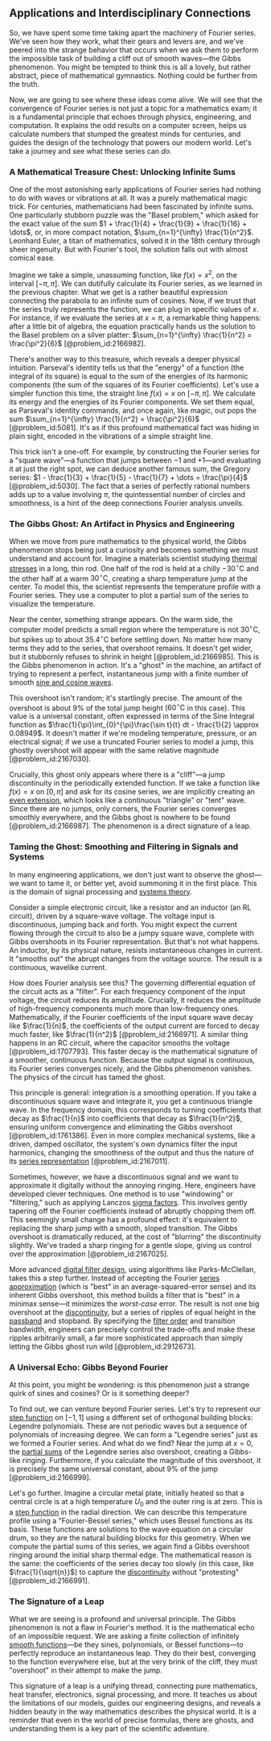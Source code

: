 ## Applications and Interdisciplinary Connections

So, we have spent some time taking apart the machinery of Fourier series. We've seen how they work, what their gears and levers are, and we've peered into the strange behavior that occurs when we ask them to perform the impossible task of building a cliff out of smooth waves—the Gibbs phenomenon. You might be tempted to think this is all a lovely, but rather abstract, piece of mathematical gymnastics. Nothing could be further from the truth.

Now, we are going to see where these ideas come alive. We will see that the convergence of Fourier series is not just a topic for a mathematics exam; it is a fundamental principle that echoes through physics, engineering, and computation. It explains the odd results on a computer screen, helps us calculate numbers that stumped the greatest minds for centuries, and guides the design of the technology that powers our modern world. Let's take a journey and see what these series can *do*.

### A Mathematical Treasure Chest: Unlocking Infinite Sums

One of the most astonishing early applications of Fourier series had nothing to do with waves or vibrations at all. It was a purely mathematical magic trick. For centuries, mathematicians had been fascinated by infinite sums. One particularly stubborn puzzle was the "Basel problem," which asked for the exact value of the sum $1 + \frac{1}{4} + \frac{1}{9} + \frac{1}{16} + \dots$, or, in more compact notation, $\sum_{n=1}^{\infty} \frac{1}{n^2}$. Leonhard Euler, a titan of mathematics, solved it in the 18th century through sheer ingenuity. But with Fourier's tool, the solution falls out with almost comical ease.

Imagine we take a simple, unassuming function, like $f(x) = x^2$, on the interval $[-\pi, \pi]$. We can dutifully calculate its Fourier series, as we learned in the previous chapter. What we get is a rather beautiful expression connecting the parabola to an infinite sum of cosines. Now, if we trust that the series truly represents the function, we can plug in specific values of $x$. For instance, if we evaluate the series at $x=\pi$, a remarkable thing happens: after a little bit of algebra, the equation practically hands us the solution to the Basel problem on a silver platter: $\sum_{n=1}^{\infty} \frac{1}{n^2} = \frac{\pi^2}{6}$ [@problem_id:2166982].

There's another way to this treasure, which reveals a deeper physical intuition. Parseval's identity tells us that the "energy" of a function (the integral of its square) is equal to the sum of the energies of its harmonic components (the sum of the squares of its Fourier coefficients). Let's use a simpler function this time, the straight line $f(x)=x$ on $[-\pi, \pi]$. We calculate its energy and the energies of its Fourier components. We set them equal, as Parseval's identity commands, and once again, like magic, out pops the sum $\sum_{n=1}^{\infty} \frac{1}{n^2} = \frac{\pi^2}{6}$ [@problem_id:5081]. It's as if this profound mathematical fact was hiding in plain sight, encoded in the vibrations of a simple straight line.

This trick isn't a one-off. For example, by constructing the Fourier series for a "square wave"—a function that jumps between $-1$ and $+1$—and evaluating it at just the right spot, we can deduce another famous sum, the Gregory series: $1 - \frac{1}{3} + \frac{1}{5} - \frac{1}{7} + \dots = \frac{\pi}{4}$ [@problem_id:5030]. The fact that a series of perfectly rational numbers adds up to a value involving $\pi$, the quintessential number of circles and smoothness, is a hint of the deep connections Fourier analysis unveils.

### The Gibbs Ghost: An Artifact in Physics and Engineering

When we move from pure mathematics to the physical world, the Gibbs phenomenon stops being just a curiosity and becomes something we must understand and account for. Imagine a materials scientist studying [thermal stresses](@article_id:180119) in a long, thin rod. One half of the rod is held at a chilly $-30^\circ\text{C}$ and the other half at a warm $30^\circ\text{C}$, creating a sharp temperature jump at the center. To model this, the scientist represents the temperature profile with a Fourier series. They use a computer to plot a partial sum of the series to visualize the temperature.

Near the center, something strange appears. On the warm side, the computer model predicts a small region where the temperature is not $30^\circ\text{C}$, but spikes up to about $35.4^\circ\text{C}$ before settling down. No matter how many terms they add to the series, that overshoot remains. It doesn't get wider, but it stubbornly refuses to shrink in height [@problem_id:2166985]. This is the Gibbs phenomenon in action. It's a "ghost" in the machine, an artifact of trying to represent a perfect, instantaneous jump with a finite number of smooth [sine and cosine waves](@article_id:180787).

This overshoot isn't random; it's startlingly precise. The amount of the overshoot is about $9\%$ of the total jump height ($60^\circ\text{C}$ in this case). This value is a universal constant, often expressed in terms of the Sine Integral function as $\frac{1}{\pi}\int_{0}^{\pi}\frac{\sin t}{t} dt - \frac{1}{2} \approx 0.08949$. It doesn't matter if we're modeling temperature, pressure, or an electrical signal; if we use a truncated Fourier series to model a jump, this ghostly overshoot will appear with the same relative magnitude [@problem_id:2167030].

Crucially, this ghost only appears where there is a "cliff"—a jump discontinuity in the periodically extended function. If we take a function like $f(x)=x$ on $[0, \pi]$ and ask for its cosine series, we are implicitly creating an [even extension](@article_id:172268), which looks like a continuous "triangle" or "tent" wave. Since there are no jumps, only corners, the Fourier series converges smoothly everywhere, and the Gibbs ghost is nowhere to be found [@problem_id:2166987]. The phenomenon is a direct signature of a leap.

### Taming the Ghost: Smoothing and Filtering in Signals and Systems

In many engineering applications, we don't just want to observe the ghost—we want to tame it, or better yet, avoid summoning it in the first place. This is the domain of signal processing and [systems theory](@article_id:265379).

Consider a simple electronic circuit, like a resistor and an inductor (an RL circuit), driven by a square-wave voltage. The voltage input is discontinuous, jumping back and forth. You might expect the current flowing through the circuit to also be a jumpy square wave, complete with Gibbs overshoots in its Fourier representation. But that's not what happens. An inductor, by its physical nature, resists instantaneous changes in current. It "smooths out" the abrupt changes from the voltage source. The result is a continuous, wavelike current.

How does Fourier analysis see this? The governing differential equation of the circuit acts as a "filter". For each frequency component of the input voltage, the circuit reduces its amplitude. Crucially, it reduces the amplitude of high-frequency components much more than low-frequency ones. Mathematically, if the Fourier coefficients of the input square wave decay like $\frac{1}{n}$, the coefficients of the output current are forced to decay much faster, like $\frac{1}{n^2}$ [@problem_id:2166971]. A similar thing happens in an RC circuit, where the capacitor smooths the voltage [@problem_id:1707793]. This faster decay is the mathematical signature of a smoother, continuous function. Because the output signal is continuous, its Fourier series converges nicely, and the Gibbs phenomenon vanishes. The physics of the circuit has tamed the ghost.

This principle is general: integration is a smoothing operation. If you take a discontinuous square wave and integrate it, you get a continuous triangle wave. In the frequency domain, this corresponds to turning coefficients that decay as $\frac{1}{n}$ into coefficients that decay as $\frac{1}{n^2}$, ensuring uniform convergence and eliminating the Gibbs overshoot [@problem_id:1761386]. Even in more complex mechanical systems, like a driven, damped oscillator, the system's own dynamics filter the input harmonics, changing the smoothness of the output and thus the nature of its [series representation](@article_id:175366) [@problem_id:2167011].

Sometimes, however, we have a discontinuous signal and we want to approximate it digitally without the annoying ringing. Here, engineers have developed clever techniques. One method is to use "windowing" or "filtering," such as applying Lanczos [sigma factors](@article_id:200097). This involves gently tapering off the Fourier coefficients instead of abruptly chopping them off. This seemingly small change has a profound effect: it's equivalent to replacing the sharp jump with a smooth, sloped transition. The Gibbs overshoot is dramatically reduced, at the cost of "blurring" the discontinuity slightly. We've traded a sharp ringing for a gentle slope, giving us control over the approximation [@problem_id:2167025].

More advanced [digital filter design](@article_id:141303), using algorithms like Parks-McClellan, takes this a step further. Instead of accepting the Fourier [series approximation](@article_id:160300) (which is "best" in an average-squared-error sense) and its inherent Gibbs overshoot, this method builds a filter that is "best" in a minimax sense—it minimizes the *worst-case* error. The result is not one big overshoot at the [discontinuity](@article_id:143614), but a series of ripples of equal height in the [passband](@article_id:276413) and stopband. By specifying the [filter order](@article_id:271819) and transition bandwidth, engineers can precisely control the trade-offs and make these ripples arbitrarily small, a far more sophisticated approach than simply letting the Gibbs ghost run wild [@problem_id:2912673].

### A Universal Echo: Gibbs Beyond Fourier

At this point, you might be wondering: is this phenomenon just a strange quirk of sines and cosines? Or is it something deeper?

To find out, we can venture beyond Fourier series. Let's try to represent our [step function](@article_id:158430) on $[-1, 1]$ using a different set of orthogonal building blocks: Legendre polynomials. These are not periodic waves but a sequence of polynomials of increasing degree. We can form a "Legendre series" just as we formed a Fourier series. And what do we find? Near the jump at $x=0$, the [partial sums](@article_id:161583) of the Legendre series also overshoot, creating a Gibbs-like ringing. Furthermore, if you calculate the magnitude of this overshoot, it is precisely the same universal constant, about $9\%$ of the jump [@problem_id:2166999].

Let's go further. Imagine a circular metal plate, initially heated so that a central circle is at a high temperature $U_0$ and the outer ring is at zero. This is a [step function](@article_id:158430) in the radial direction. We can describe this temperature profile using a "Fourier-Bessel series," which uses Bessel functions as its basis. These functions are solutions to the wave equation on a circular drum, so they are the natural building blocks for this geometry. When we compute the partial sums of this series, we again find a Gibbs overshoot ringing around the initial sharp thermal edge. The mathematical reason is the same: the coefficients of the series decay too slowly (in this case, like $\frac{1}{\sqrt{n}}$) to capture the [discontinuity](@article_id:143614) without "protesting" [@problem_id:2166991].

### The Signature of a Leap

What we are seeing is a profound and universal principle. The Gibbs phenomenon is not a flaw in Fourier's method. It is the mathematical echo of an impossible request. We are asking a finite collection of infinitely [smooth functions](@article_id:138448)—be they sines, polynomials, or Bessel functions—to perfectly reproduce an instantaneous leap. They do their best, converging to the function everywhere else, but at the very brink of the cliff, they must "overshoot" in their attempt to make the jump.

This signature of a leap is a unifying thread, connecting pure mathematics, heat transfer, electronics, signal processing, and more. It teaches us about the limitations of our models, guides our engineering designs, and reveals a hidden beauty in the way mathematics describes the physical world. It is a reminder that even in the world of precise formulas, there are ghosts, and understanding them is a key part of the scientific adventure.